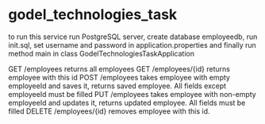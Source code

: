 # godel_technologies_task

to run this service run PostgreSQL server, create database employeedb, run init.sql, set username and password in application.properties and finally run method main in class GodelTechnologiesTaskApplication

GET  /employees returns all employees
GET  /employees/{id} returns employee with this id
POST /employees takes employee with empty employeeId and saves it, returns saved employee. All fields except employeeId must be filled 
PUT  /employees takes employee with non-empty employeeId and updates it, returns updated employee. All fields must be filled
DELETE /employees/{id} removes employee with this id.
